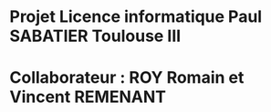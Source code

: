 # Projet Licence informatique Paul SABATIER Toulouse III
# Collaborateur : ROY Romain et Vincent REMENANT

